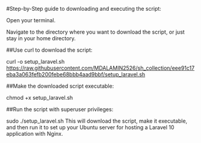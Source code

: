 #Step-by-Step guide to downloading and executing the script:

Open your terminal.

Navigate to the directory where you want to download the script, or just stay in your home directory.

##Use curl to download the script:

  curl -o setup_laravel.sh https://raw.githubusercontent.com/MDALAMIN2526/sh_collection/eee91c17eba3a063fefb200febe68bbb4aad9bbf/setup_laravel.sh

##Make the downloaded script executable:

  chmod +x setup_laravel.sh

##Run the script with superuser privileges:

  sudo ./setup_laravel.sh
This will download the script, make it executable, and then run it to set up your Ubuntu server for hosting a Laravel 10 application with Nginx.





